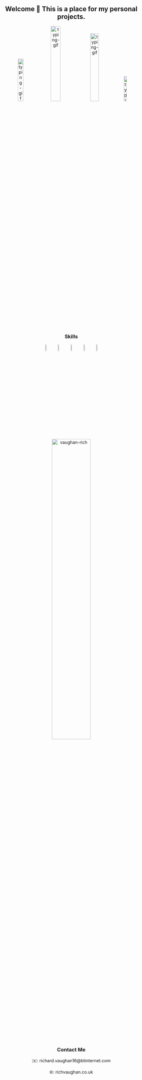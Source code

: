 <h2 align="center">Welcome 👋 This is a place for my personal projects.</h2>

<p align="center">
<img src="https://1.bp.blogspot.com/-PerenMfIjCM/XpcyoHWXSzI/AAAAAAAAB-g/DuPj_IoSWAMod3pVy4eEya4uxk-KN0UuACLcBGAsYHQ/s320/typing%2Bcat%2Bgif3.gif" height="auto" width="18.75%" alt="typing-gif" />  
<img src="https://media1.tenor.com/images/969ce2bc098f0354f7124a076f1e6555/tenor.gif?itemid=9994708"  height="auto" width="25%" alt="typing-gif" />
<img src="https://acegif.com/wp-content/uploads/cat-typing-2.gif" height="auto" width="23.75%" alt="typing-gif"/>
<img src="https://media1.tenor.com/images/0b73b9822898ecf8c2f0a74469c6e337/tenor.gif?itemid=5822667"  height="auto" width="14.375%" alt="typing-gif" />
  </p>

<h3 align="center">Skills</h3>

<p align="center">
<img src="https://devicons.github.io/devicon/devicon.git/icons/css3/css3-original-wordmark.svg" alt="css3" width="7.5%" height="7.5%"/>
<img src="https://www.vectorlogo.zone/logos/google_cloud/google_cloud-icon.svg" alt="gcp" width="7.5%" height="7.5%"/>
<img src="https://devicons.github.io/devicon/devicon.git/icons/html5/html5-original-wordmark.svg" alt="html5" width="7.5%" height="7.5%"/>
<img src="https://devicons.github.io/devicon/devicon.git/icons/javascript/javascript-original.svg" alt="javascript" width="7.5%" height="7.5%"/> 
<img src="https://devicons.github.io/devicon/devicon.git/icons/python/python-original.svg" alt="python" width="7.5%" height="7.5%"/>
<p align="center">
<img width="50%" src="https://github-readme-stats.vercel.app/api/top-langs/?username=vaughan-rich&layout=compact&hide=html" alt="vaughan-rich"/>
</p>
<h3 align="center">Contact Me</h3>
<p align="center">✉️: richard.vaughan16@btinternet.com</p>
<p align="center">🌐: richvaughan.co.uk</p>
